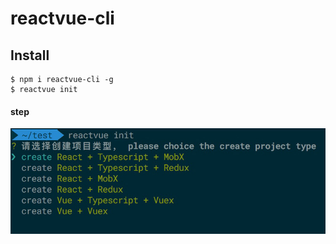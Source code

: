 # reactvue-cli

## Install

```
$ npm i reactvue-cli -g 
$ reactvue init
```
#### step
![step](/doc/show.jpg)